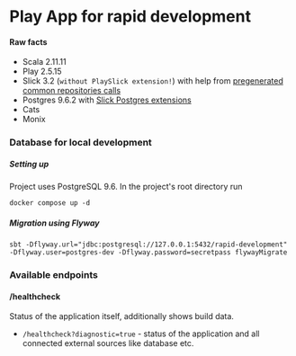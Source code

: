 Play App for rapid development
==============================

#### Raw facts
* Scala 2.11.11
* Play 2.5.15
* Slick 3.2 (`without PlaySlick extension!`) with help from [pregenerated common repositories calls](https://github.com/gonmarques/slick-repo)
* Postgres 9.6.2 with [Slick Postgres extensions](https://github.com/tminglei/slick-pg)
* Cats
* Monix


### Database for local development

##### Setting up

Project uses PostgreSQL 9.6. In the project's root directory run
```
docker compose up -d
```

##### Migration using Flyway
```
sbt -Dflyway.url="jdbc:postgresql://127.0.0.1:5432/rapid-development" -Dflyway.user=postgres-dev -Dflyway.password=secretpass flywayMigrate
```

### Available endpoints

#### /healthcheck
Status of the application itself, additionally shows build data.
* `/healthcheck?diagnostic=true` - status of the application and all connected external sources like database etc.

